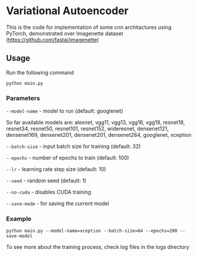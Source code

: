 # Variational Autoencoder
This is the code for implementation of some cnn architactures using PyTorch, demonstrated over Imagenette dataset (https://github.com/fastai/imagenette)
## Usage
Run the following command

```python main.py```

### Parameters

``--model-name`` - model to run (default: googlenet)

  So far available models are: alexnet, vgg11, vgg13, vgg16, vgg19, resnet18, resnet34, resnet50, resnet101, resnet152, wideresnet, densenet121, densenet169, densenet201, densenet201, densenet264, googlenet, xception 

```--batch-size``` - input batch size for training (default: 32)

```--epochs``` - number of epochs to train (default: 100)

```--lr``` - learning rate step size (default: 10)

```--seed``` - random seed (default: 1)

```--no-cuda``` - disables CUDA training

```--save-mode``` - for saving the current model

### Example

```python main.py --model-name=xception --batch-size=64 --epochs=200 --save-model```

To see more about the training process, check log files in the logs directory

